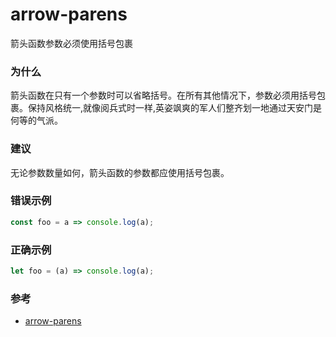 # arrow-parens

箭头函数参数必须使用括号包裹

### 为什么

箭头函数在只有一个参数时可以省略括号。在所有其他情况下，参数必须用括号包裹。保持风格统一,就像阅兵式时一样,英姿飒爽的军人们整齐划一地通过天安门是何等的气派。

### 建议

无论参数数量如何，箭头函数的参数都应使用括号包裹。

### 错误示例

```js
const foo = a => console.log(a);
```

### 正确示例

```js
let foo = (a) => console.log(a);
```

### 参考

- [arrow-parens](https://eslint.org/docs/rules/arrow-parens)
